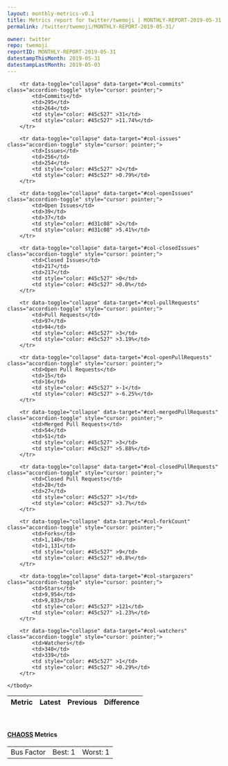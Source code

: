 ```yaml
---
layout: monthly-metrics-v0.1
title: Metrics report for twitter/twemoji | MONTHLY-REPORT-2019-05-31 | 2019-05-31
permalink: /twitter/twemoji/MONTHLY-REPORT-2019-05-31/

owner: twitter
repo: twemoji
reportID: MONTHLY-REPORT-2019-05-31
datestampThisMonth: 2019-05-31
datestampLastMonth: 2019-05-03
---
```



<table class="table table-condensed" style="border-collapse:collapse;">
    <thead>
    <tr>
        <th>Metric</th>
        <th>Latest</th>
        <th>Previous</th>
        <th colspan="2" style="text-align: center;">Difference</th>
    </tr>
    </thead>
    <tbody>

        <tr data-toggle="collapse" data-target="#col-commits" class="accordion-toggle" style="cursor: pointer;">
            <td>Commits</td>
            <td>295</td>
            <td>264</td>
            <td style="color: #45c527" >31</td>
            <td style="color: #45c527" >11.74%</td>
        </tr>
        
        <tr data-toggle="collapse" data-target="#col-issues" class="accordion-toggle" style="cursor: pointer;">
            <td>Issues</td>
            <td>256</td>
            <td>254</td>
            <td style="color: #45c527" >2</td>
            <td style="color: #45c527" >0.79%</td>
        </tr>
        
        <tr data-toggle="collapse" data-target="#col-openIssues" class="accordion-toggle" style="cursor: pointer;">
            <td>Open Issues</td>
            <td>39</td>
            <td>37</td>
            <td style="color: #d31c08" >2</td>
            <td style="color: #d31c08" >5.41%</td>
        </tr>
        
        <tr data-toggle="collapse" data-target="#col-closedIssues" class="accordion-toggle" style="cursor: pointer;">
            <td>Closed Issues</td>
            <td>217</td>
            <td>217</td>
            <td style="color: #45c527" >0</td>
            <td style="color: #45c527" >0.0%</td>
        </tr>
        
        <tr data-toggle="collapse" data-target="#col-pullRequests" class="accordion-toggle" style="cursor: pointer;">
            <td>Pull Requests</td>
            <td>97</td>
            <td>94</td>
            <td style="color: #45c527" >3</td>
            <td style="color: #45c527" >3.19%</td>
        </tr>
        
        <tr data-toggle="collapse" data-target="#col-openPullRequests" class="accordion-toggle" style="cursor: pointer;">
            <td>Open Pull Requests</td>
            <td>15</td>
            <td>16</td>
            <td style="color: #45c527" >-1</td>
            <td style="color: #45c527" >-6.25%</td>
        </tr>
        
        <tr data-toggle="collapse" data-target="#col-mergedPullRequests" class="accordion-toggle" style="cursor: pointer;">
            <td>Merged Pull Requests</td>
            <td>54</td>
            <td>51</td>
            <td style="color: #45c527" >3</td>
            <td style="color: #45c527" >5.88%</td>
        </tr>
        
        <tr data-toggle="collapse" data-target="#col-closedPullRequests" class="accordion-toggle" style="cursor: pointer;">
            <td>Closed Pull Requests</td>
            <td>28</td>
            <td>27</td>
            <td style="color: #45c527" >1</td>
            <td style="color: #45c527" >3.7%</td>
        </tr>
        
        <tr data-toggle="collapse" data-target="#col-forkCount" class="accordion-toggle" style="cursor: pointer;">
            <td>Forks</td>
            <td>1,140</td>
            <td>1,131</td>
            <td style="color: #45c527" >9</td>
            <td style="color: #45c527" >0.8%</td>
        </tr>
        
        <tr data-toggle="collapse" data-target="#col-stargazers" class="accordion-toggle" style="cursor: pointer;">
            <td>Stars</td>
            <td>9,954</td>
            <td>9,833</td>
            <td style="color: #45c527" >121</td>
            <td style="color: #45c527" >1.23%</td>
        </tr>
        
        <tr data-toggle="collapse" data-target="#col-watchers" class="accordion-toggle" style="cursor: pointer;">
            <td>Watchers</td>
            <td>340</td>
            <td>339</td>
            <td style="color: #45c527" >1</td>
            <td style="color: #45c527" >0.29%</td>
        </tr>
        
    </tbody>
</table>
<br>
<h4><a target="_blank" href="https://chaoss.community/">CHAOSS</a> Metrics</h4>

<table class="table table-condensed" style="border-collapse:collapse;">
    <tbody>
        <td>Bus Factor</td>
        <td>Best: 1</td>
        <td>Worst: 1</td>
    </tbody>
</table>
